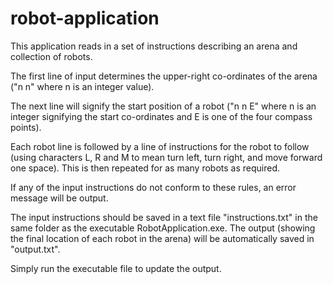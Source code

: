 # robot-application

This application reads in a set of instructions describing an arena and collection of robots.

The first line of input determines the upper-right co-ordinates of the arena ("n n" where n is an integer value).

The next line will signify the start position of a robot ("n n E" where n is an integer signifying the start co-ordinates and E is one of the four compass points).

Each robot line is followed by a line of instructions for the robot to follow (using characters L, R and M to mean turn left, turn right, and move forward one space). This is then repeated for as many robots as required.

If any of the input instructions do not conform to these rules, an error message will be output.

The input instructions should be saved in a text file "instructions.txt" in the same folder as the executable RobotApplication.exe. The output (showing the final location of each robot in the arena) will be automatically saved in "output.txt".

Simply run the executable file to update the output.
